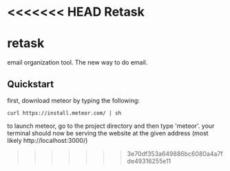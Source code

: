 <<<<<<< HEAD
Retask
=======
# retask
email organization tool. The new way to do email.

## Quickstart
first, download meteor by typing the following:
```
curl https://install.meteor.com/ | sh
```
to launch meteor, go to the project directory and then type 'meteor'. your terminal should now be serving the website at the given address (most likely http://localhost:3000/)
>>>>>>> 3e70df353a649886bc6080a4a7fde49316255e11
